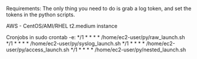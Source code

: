 Requirements:
The only thing you need to do is grab a log token, and set the tokens in the python scripts.

AWS - CentOS/AMI/RHEL t2.medium instance

Cronjobs in sudo crontab -e:
*/1 * * * * /home/ec2-user/py/raw_launch.sh
*/1 * * * * /home/ec2-user/py/syslog_launch.sh
*/1 * * * * /home/ec2-user/py/access_launch.sh
*/1 * * * * /home/ec2-user/py/nested_launch.sh
